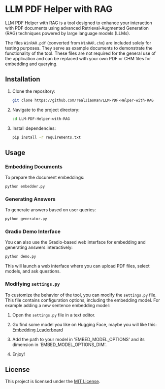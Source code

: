# LLM PDF Helper with RAG

LLM PDF Helper with RAG is a tool designed to enhance your interaction with PDF documents using advanced Retrieval-Augmented Generation (RAG) techniques powered by large language models (LLMs).

The files `WinRAR.pdf` (converted from `WinRAR.chm`) are included solely for testing purposes. They serve as example documents to demonstrate the functionality of the tool. These files are not required for the general use of the application and can be replaced with your own PDF or CHM files for embedding and querying.

## Installation

1. Clone the repository:
    ```bash
    git clone https://github.com/realJiaoKan/LLM-PDF-Helper-with-RAG
    ```
2. Navigate to the project directory:
    ```bash
    cd LLM-PDF-Helper-with-RAG
    ```
3. Install dependencies:
    ```bash
    pip install -r requirements.txt
    ```

## Usage

### Embedding Documents
To prepare the document embeddings:
```bash
python embedder.py
```

### Generating Answers
To generate answers based on user queries:
```bash
python generator.py
```

### Gradio Demo Interface
You can also use the Gradio-based web interface for embedding and generating answers interactively:
```bash
python demo.py
```
This will launch a web interface where you can upload PDF files, select models, and ask questions.

### Modifying `settings.py`

To customize the behavior of the tool, you can modify the `settings.py` file. This file contains configuration options, including the embedding model. For example adding a new sentence embedding model:

1. Open the `settings.py` file in a text editor.

2. Go find some model you like on Hugging Face, maybe you will like this: [Embedding Leaderboard](https://huggingface.co/spaces/mteb/leaderboard)

3. Add the path to your model in 'EMBED_MODEL_OPTIONS' and its dimension in 'EMBED_MODEL_OPTIONS_DIM'.

4. Enjoy!

## License

This project is licensed under the [MIT License](LICENSE).
